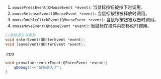 1. `mousePressEvent(QMouseEvent *event)`: 当鼠标按钮被按下时调用。
2. `mouseReleaseEvent(QMouseEvent *event)`: 当鼠标按钮被释放时调用。
3. `mouseDoubleClickEvent(QMouseEvent *event)`: 当鼠标按钮被双击时调用。
4. `mouseMoveEvent(QMouseEvent *event)`: 当鼠标在控件内部移动时调用。

```C++
//鼠标进入与离开
void enterEvent(QEnterEvent *event);
void leaveEvent(QEnterEvent *event);
```

.cpp

```C++
void provalue::enterEvent(QEnterEvent *event){
    qDebug()<<"鼠标进入了";
}

```